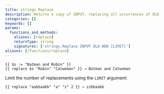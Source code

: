 ```yaml
---
title: strings.Replace
description: Returns a copy of INPUT, replacing all occurrences of OLD with NEW.
categories: []
keywords: []
params:
  functions_and_methods:
    aliases: [replace]
    returnType: string
    signatures: ['strings.Replace INPUT OLD NEW [LIMIT]']
aliases: [/functions/replace]
---
```


```go-html-template
{{ $s := "Batman and Robin" }}
{{ replace $s "Robin" "Catwoman" }} → Batman and Catwoman
```

Limit the number of replacements using the `LIMIT` argument:

```go-html-template
{{ replace "aabbaabb" "a" "z" 2 }} → zzbbaabb
```

